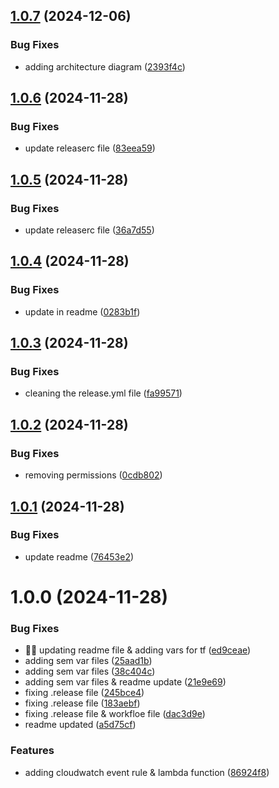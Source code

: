 ## [1.0.7](https://github.com/rishabNeu/aws-compliance/compare/v1.0.6...v1.0.7) (2024-12-06)


### Bug Fixes

* adding architecture diagram ([2393f4c](https://github.com/rishabNeu/aws-compliance/commit/2393f4c5f91b0867a172392bb4609bd1aa8a38bd))

## [1.0.6](https://github.com/rishabNeu/aws-compliance/compare/v1.0.5...v1.0.6) (2024-11-28)


### Bug Fixes

* update releaserc file ([83eea59](https://github.com/rishabNeu/aws-compliance/commit/83eea59a7f59572461c652dafb05db7ea00aaa59))

## [1.0.5](https://github.com/rishabNeu/aws-compliance/compare/v1.0.4...v1.0.5) (2024-11-28)


### Bug Fixes

* update releaserc file ([36a7d55](https://github.com/rishabNeu/aws-compliance/commit/36a7d55690315b9ce767cf4c392af517f92b0fe9))

## [1.0.4](https://github.com/rishabNeu/aws-compliance/compare/v1.0.3...v1.0.4) (2024-11-28)


### Bug Fixes

* update in readme ([0283b1f](https://github.com/rishabNeu/aws-compliance/commit/0283b1feb99c5d3e5fdfc374b0811d77d65e7134))

## [1.0.3](https://github.com/rishabNeu/aws-compliance/compare/v1.0.2...v1.0.3) (2024-11-28)


### Bug Fixes

* cleaning the release.yml file ([fa99571](https://github.com/rishabNeu/aws-compliance/commit/fa99571394480f2f2d9000bdcf7e3ef92dfddaae))

## [1.0.2](https://github.com/rishabNeu/aws-compliance/compare/v1.0.1...v1.0.2) (2024-11-28)


### Bug Fixes

* removing permissions ([0cdb802](https://github.com/rishabNeu/aws-compliance/commit/0cdb8028a1686a70d3f25ed5390e8fab2e965690))

## [1.0.1](https://github.com/rishabNeu/aws-compliance/compare/v1.0.0...v1.0.1) (2024-11-28)


### Bug Fixes

* update readme ([76453e2](https://github.com/rishabNeu/aws-compliance/commit/76453e20f9259ba661f20d9f5978a3cb5000e6a3))

# 1.0.0 (2024-11-28)


### Bug Fixes

* 🥷🏻 updating readme file & adding vars for tf ([ed9ceae](https://github.com/rishabNeu/aws-compliance/commit/ed9ceae9b8a976b3ca5ad5ebd0ec50136a5aaddb))
* adding sem var files ([25aad1b](https://github.com/rishabNeu/aws-compliance/commit/25aad1b4d3c959da2ad30d77e9e1f5d7d5e61566))
* adding sem var files ([38c404c](https://github.com/rishabNeu/aws-compliance/commit/38c404c7ae25a3fae6eac7ba00e0cdd858ca3e45))
* adding sem var files & readme update ([21e9e69](https://github.com/rishabNeu/aws-compliance/commit/21e9e69f4b9eef8d529dcfd63b91af711ed14979))
* fixing .release file ([245bce4](https://github.com/rishabNeu/aws-compliance/commit/245bce447b5d45ed4ec85fbdacd21c9aeecd2283))
* fixing .release file ([183aebf](https://github.com/rishabNeu/aws-compliance/commit/183aebf02196e115985a33886f153e68b2cdaacf))
* fixing .release file & workfloe file ([dac3d9e](https://github.com/rishabNeu/aws-compliance/commit/dac3d9e915dff324ffb91b9fcd5d0f2f06d23106))
* readme updated ([a5d75cf](https://github.com/rishabNeu/aws-compliance/commit/a5d75cfc6cf83d4ac6e12953ab7d9866505c6387))


### Features

* adding cloudwatch event rule & lambda function ([86924f8](https://github.com/rishabNeu/aws-compliance/commit/86924f8b8a0950272fcac3580ba4fa171861bb10))
